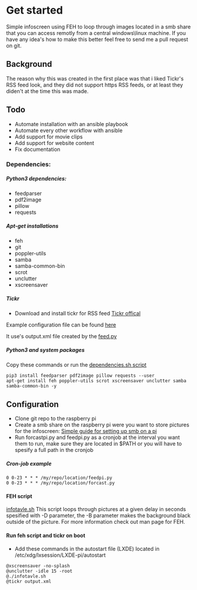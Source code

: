 # Get started
Simple infoscreen using FEH to loop through images located in a smb share that you can access remotly from a central windows\linux machine.
If you have any idea's how to make this better feel free to send me a pull request on git.

## Background
The reason why this was created in the first place was that i liked Tickr's RSS feed look, and they did not support https RSS feeds, or at least they diden't at the time this was made.

## Todo
* Automate installation with an ansible playbook
* Automate every other workflow with ansible
* Add support for movie clips
* Add support for website content
* Fix documentation

### Dependencies:

##### Python3 dependencies:
* feedparser
* pdf2image
* pillow
* requests

##### Apt-get installations
* feh
* git
* poppler-utils
* samba
* samba-common-bin
* scrot
* unclutter
* xscreensaver

##### Tickr
* Download and install tickr for RSS feed
[Tickr offical](https://www.open-tickr.net/download.php)

Example configuration file can be found [here](https://github.com/Andr0id88/Infoskjerm/blob/master/configs/tickr-conf)

It use's output.xml file created by the [feed.py](https://github.com/Andr0id88/Infoskjerm/blob/master/newsAndForcast/feedpi.py)

##### Python3 and system packages
Copy these commands or run the [dependencies.sh script](https://github.com/Andr0id88/Infoskjerm/blob/master/scripts/dependencies.sh)

```
pip3 install feedparser pdf2image pillow requests --user
apt-get install feh poppler-utils scrot xscreensaver unclutter samba samba-common-bin -y
```
## Configuration
* Clone git repo to the raspberry pi
* Create a smb share on the raspberry pi were you want to store pictures for the infoscreen: [Simple guide for setting up smb on a pi](https://pimylifeup.com/raspberry-pi-samba/)
* Run forcastpi.py and feedpi.py as a cronjob at the interval you want them to run, make sure they are located in $PATH or you will have to spesify a full path in the cronjob

##### Cron-job example
```
0 0-23 * * * /my/repo/location/feedpi.py
0 0-23 * * * /my/repo/location/forcast.py
```

#### FEH script
[infotavle.sh](https://github.com/Andr0id88/Infoskjerm/blob/master/scripts/infotavle.sh)
This script loops through pictures at a given delay in seconds spesified with -D parameter, the -B parameter makes the background black outside of the picture. For more information check out man page for FEH.

#### Run feh script and tickr on boot
* Add these commands in the autostart file (LXDE) located in /etc/xdg/lxsession/LXDE-pi/autostart

```
@xscreensaver -no-splash
@unclutter -idle 15 -root
@./infotavle.sh
@tickr output.xml
```
